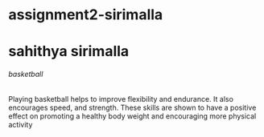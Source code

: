 # assignment2-sirimalla

# sahithya sirimalla
###### basketball
 Playing basketball helps to improve flexibility and endurance. It also encourages speed, and strength. These skills are shown to have a positive effect on promoting a healthy body weight and encouraging more physical activity
